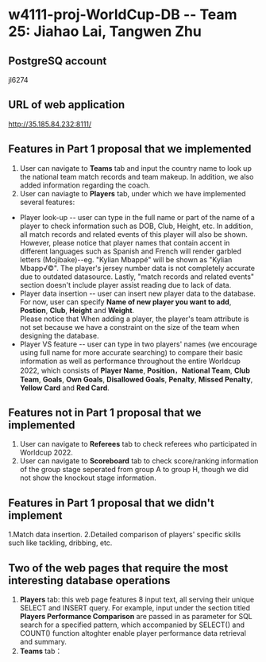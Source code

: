 # w4111-proj-WorldCup-DB -- Team 25: Jiahao Lai, Tangwen Zhu
##  PostgreSQ account
jl6274
## URL of web application
http://35.185.84.232:8111/
## Features in Part 1 proposal that we implemented
1. User can navigate to **Teams** tab and input the country name to look up the national team match records and team makeup. In addition, we also added information regarding the coach.
2. User can naviagte to **Players** tab, under which we have implemented several features:<br>
* Player look-up -- user can type in the full name or part of the name of a player to check information such as DOB, Club, Height, etc. 
In addition, all match records and related events of this player will also be shown. <br> However, please notice that player names that contain accent in different languages 
such as Spanish and French will render garbled letters (Mojibake)--eg. "Kylian Mbappé" will be shown as "Kylian Mbapp√©". The player's jersey number data is not completely 
accurate due to outdated datasource. Lastly, "match records and related events" section doesn't include player assist reading due to lack of data.
* Player data insertion -- user can insert new player data to the database. For now, user can specify 
**Name of new player you want to add**, **Postion**, **Club**, **Height** and **Weight**. <br>
Please notice that When adding a player, the player's team attribute is not set because we have a constraint on the size of the team when designing the database.
* Player VS feature -- user can type in two players' names (we encourage using full name for 
more accurate searching) to compare their basic information as well as performance throughout the entire Worldcup 
2022, which consists of **Player Name**, **Position**，**National Team**, **Club Team**, **Goals**, **Own Goals**,
**Disallowed Goals**, **Penalty**, **Missed Penalty**, **Yellow Card** and **Red Card**.
## Features not in Part 1 proposal that we implemented
1. User can navigate to **Referees** tab to check referees who participated in Worldcup 2022.
2. User can navigate to **Scoreboard** tab to check score/ranking information of the group stage seperated from group A to group 
H, though we did not show the knockout stage information.

## Features in Part 1 proposal that we didn't implement
1.Match data insertion.
2.Detailed comparison of players' specific skills such like tackling, dribbing, etc.

## Two of the web pages that require the most interesting database operations
1. **Players** tab: this web page features 8 input text, all serving their unique SELECT and INSERT query. For example, input under the section titled 
**Players Performance Comparison** are passed in as parameter for SQL search for a specified pattern, which accompanied by SELECT() and COUNT() function altoghter enable
player performance data retrieval and summary.
2. **Teams** tab：
